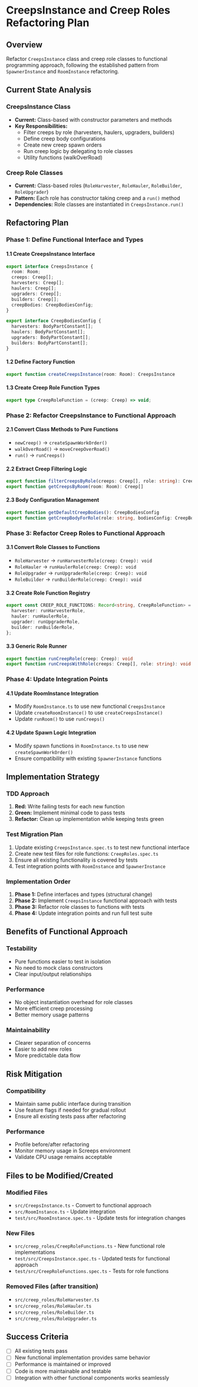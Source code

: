 # CreepsInstance and Creep Roles Refactoring Plan

## Overview
Refactor `CreepsInstance` class and creep role classes to functional programming approach, following the established pattern from `SpawnerInstance` and `RoomInstance` refactoring.

## Current State Analysis

### CreepsInstance Class
- **Current:** Class-based with constructor parameters and methods
- **Key Responsibilities:**
  - Filter creeps by role (harvesters, haulers, upgraders, builders)
  - Define creep body configurations
  - Create new creep spawn orders
  - Run creep logic by delegating to role classes
  - Utility functions (walkOverRoad)

### Creep Role Classes
- **Current:** Class-based roles (`RoleHarvester`, `RoleHauler`, `RoleBuilder`, `RoleUpgrader`)
- **Pattern:** Each role has constructor taking creep and a `run()` method
- **Dependencies:** Role classes are instantiated in `CreepsInstance.run()`

## Refactoring Plan

### Phase 1: Define Functional Interface and Types

#### 1.1 Create CreepsInstance Interface
```typescript
export interface CreepsInstance {
  room: Room;
  creeps: Creep[];
  harvesters: Creep[];
  haulers: Creep[];
  upgraders: Creep[];
  builders: Creep[];
  creepBodies: CreepBodiesConfig;
}

export interface CreepBodiesConfig {
  harvesters: BodyPartConstant[];
  haulers: BodyPartConstant[];
  upgraders: BodyPartConstant[];
  builders: BodyPartConstant[];
}
```

#### 1.2 Define Factory Function
```typescript
export function createCreepsInstance(room: Room): CreepsInstance
```

#### 1.3 Create Creep Role Function Types
```typescript
export type CreepRoleFunction = (creep: Creep) => void;
```

### Phase 2: Refactor CreepsInstance to Functional Approach

#### 2.1 Convert Class Methods to Pure Functions
- `newCreep()` → `createSpawnWorkOrder()`
- `walkOverRoad()` → `moveCreepOverRoad()`
- `run()` → `runCreeps()`

#### 2.2 Extract Creep Filtering Logic
```typescript
export function filterCreepsByRole(creeps: Creep[], role: string): Creep[]
export function getCreepsByRoom(room: Room): Creep[]
```

#### 2.3 Body Configuration Management
```typescript
export function getDefaultCreepBodies(): CreepBodiesConfig
export function getCreepBodyForRole(role: string, bodiesConfig: CreepBodiesConfig): BodyPartConstant[]
```

### Phase 3: Refactor Creep Roles to Functional Approach

#### 3.1 Convert Role Classes to Functions
- `RoleHarvester` → `runHarvesterRole(creep: Creep): void`
- `RoleHauler` → `runHaulerRole(creep: Creep): void`
- `RoleUpgrader` → `runUpgraderRole(creep: Creep): void`
- `RoleBuilder` → `runBuilderRole(creep: Creep): void`

#### 3.2 Create Role Function Registry
```typescript
export const CREEP_ROLE_FUNCTIONS: Record<string, CreepRoleFunction> = {
  harvester: runHarvesterRole,
  hauler: runHaulerRole,
  upgrader: runUpgraderRole,
  builder: runBuilderRole,
};
```

#### 3.3 Generic Role Runner
```typescript
export function runCreepRole(creep: Creep): void
export function runCreepsWithRole(creeps: Creep[], role: string): void
```

### Phase 4: Update Integration Points

#### 4.1 Update RoomInstance Integration
- Modify `RoomInstance.ts` to use new functional `CreepsInstance`
- Update `createRoomInstance()` to use `createCreepsInstance()`
- Update `runRoom()` to use `runCreeps()`

#### 4.2 Update Spawn Logic Integration
- Modify spawn functions in `RoomInstance.ts` to use new `createSpawnWorkOrder()`
- Ensure compatibility with existing `SpawnerInstance` functions

## Implementation Strategy

### TDD Approach
1. **Red:** Write failing tests for each new function
2. **Green:** Implement minimal code to pass tests
3. **Refactor:** Clean up implementation while keeping tests green

### Test Migration Plan
1. Update existing `CreepsInstance.spec.ts` to test new functional interface
2. Create new test files for role functions: `CreepRoles.spec.ts`
3. Ensure all existing functionality is covered by tests
4. Test integration points with `RoomInstance` and `SpawnerInstance`

### Implementation Order
1. **Phase 1:** Define interfaces and types (structural change)
2. **Phase 2:** Implement `CreepsInstance` functional approach with tests
3. **Phase 3:** Refactor role classes to functions with tests
4. **Phase 4:** Update integration points and run full test suite

## Benefits of Functional Approach

### Testability
- Pure functions easier to test in isolation
- No need to mock class constructors
- Clear input/output relationships

### Performance
- No object instantiation overhead for role classes
- More efficient creep processing
- Better memory usage patterns

### Maintainability
- Clearer separation of concerns
- Easier to add new roles
- More predictable data flow

## Risk Mitigation

### Compatibility
- Maintain same public interface during transition
- Use feature flags if needed for gradual rollout
- Ensure all existing tests pass after refactoring

### Performance
- Profile before/after refactoring
- Monitor memory usage in Screeps environment
- Validate CPU usage remains acceptable

## Files to be Modified/Created

### Modified Files
- `src/CreepsInstance.ts` - Convert to functional approach
- `src/RoomInstance.ts` - Update integration
- `test/src/RoomInstance.spec.ts` - Update tests for integration changes

### New Files
- `src/creep_roles/CreepRoleFunctions.ts` - New functional role implementations
- `test/src/CreepsInstance.spec.ts` - Updated tests for functional approach
- `test/src/CreepRoleFunctions.spec.ts` - Tests for role functions

### Removed Files (after transition)
- `src/creep_roles/RoleHarvester.ts`
- `src/creep_roles/RoleHauler.ts`
- `src/creep_roles/RoleBuilder.ts`
- `src/creep_roles/RoleUpgrader.ts`

## Success Criteria
- [ ] All existing tests pass
- [ ] New functional implementation provides same behavior
- [ ] Performance is maintained or improved
- [ ] Code is more maintainable and testable
- [ ] Integration with other functional components works seamlessly
